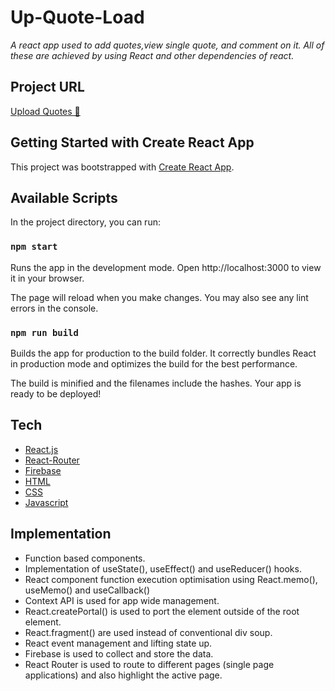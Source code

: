 # Up-Quote-Load

_A react app used to add quotes,view single quote, and comment on it. All of these are achieved by using React and other dependencies of react._

## Project URL

[Upload Quotes 🧾](https://up-quote-load.netlify.app/)

## Getting Started with Create React App

This project was bootstrapped with [Create React App](https://github.com/facebook/create-react-app).

## Available Scripts

In the project directory, you can run:

### `npm start`

Runs the app in the development mode.
Open http://localhost:3000 to view it in your browser.

The page will reload when you make changes.
You may also see any lint errors in the console.

### `npm run build`

Builds the app for production to the build folder.
It correctly bundles React in production mode and optimizes the build for the best performance.

The build is minified and the filenames include the hashes.
Your app is ready to be deployed!

## Tech

- [React.js](https://reactjs.org/)
- [React-Router](https://reactrouter.com/)
- [Firebase](https://firebase.google.com/)
- [HTML](https://developer.mozilla.org/en-US/docs/Web/HTML)
- [CSS](https://developer.mozilla.org/en-US/docs/Web/CSS)
- [Javascript](https://developer.mozilla.org/en-US/docs/Web/JavaScript)

## Implementation

- Function based components.
- Implementation of useState(), useEffect() and useReducer() hooks.
- React component function execution optimisation using React.memo(), useMemo() and
  useCallback()
- Context API is used for app wide management.
- React.createPortal() is used to port the element outside of the root element.
- React.fragment() are used instead of conventional div soup.
- React event management and lifting state up.
- Firebase is used to collect and store the data.
- React Router is used to route to different pages (single page applications) and also highlight the active page.
